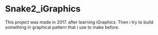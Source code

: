 # Snake2_iGraphics
 This project was made in 2017. after learning iGraphics. Then i try to build something in graphical pattern that i use to make before.
